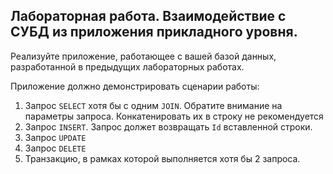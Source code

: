 ## Лабораторная работа. Взаимодействие с СУБД из приложения прикладного уровня.

Реализуйте приложение, работающее с вашей базой данных, разработанной в предыдущих лабораторных работах.

Приложение должно демонстрировать сценарии работы:
1. Запрос `SELECT` хотя бы с одним `JOIN`. Обратите внимание на параметры запроса. Конкатенировать их в строку не рекомендуется
2. Запрос `INSERT`. Запрос должет возвращать `Id` вставленной строки.
3. Запрос `UPDATE`
4. Запрос `DELETE`
5. Транзакцию, в рамках которой выполняется хотя бы 2 запроса.